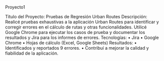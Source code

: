 Proyecto1 

Título del Proyecto: Pruebas de Regresión Urban Routes
Descripción: Realicé pruebas exhaustivas a la aplicación Urban Routes para identificar y corregir errores en el cálculo de rutas y otras funcionalidades. Utilicé Google Chrome para ejecutar los casos de prueba y documentar los resultados y Jira para los informes de errores.
Tecnologías:
•	Jira
•	Google Chrome
•	Hojas de cálculo (Excel, Google Sheets)
Resultados:
•	Identificados y reportados 9 errores.
•	Contribuí a mejorar la calidad y fiabilidad de la aplicación.
